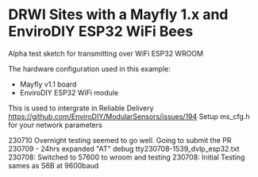 # DRWI Sites with a Mayfly 1.x and EnviroDIY ESP32 WiFi Bees <!-- {#example_drwi_mayfly1_wifi} -->
Alpha test sketch for transmitting over WiFi ESP32 WROOM 

The hardware configuration used in this example:
 * Mayfly v1.1 board
 * EnviroDIY ESP32 WiFi module

This is used to intergrate in Reliable Delivery
https://github.com/EnviroDIY/ModularSensors/issues/194
Setup ms_cfg.h for your network parameters

230710 Overnight testing seemed to go well. Going to submit the PR
230709 - 24hrs expanded "AT" debug tty230708-1539_dvlp_esp32.txt
230708: Switched to 57600 to wroom and testing
230708: Initial Testing sames as S6B at 9600baud



